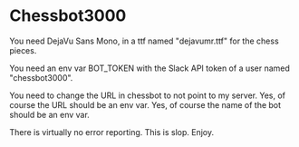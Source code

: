 # Chessbot3000

You need DejaVu Sans Mono, in a ttf named "dejavumr.ttf" for the chess
pieces.

You need an env var BOT_TOKEN with the Slack API token of a user named
"chessbot3000".

You need to change the URL in chessbot to not point to my server. Yes,
of course the URL should be an env var. Yes, of course the name of the
bot should be an env var.

There is virtually no error reporting. This is slop. Enjoy.

